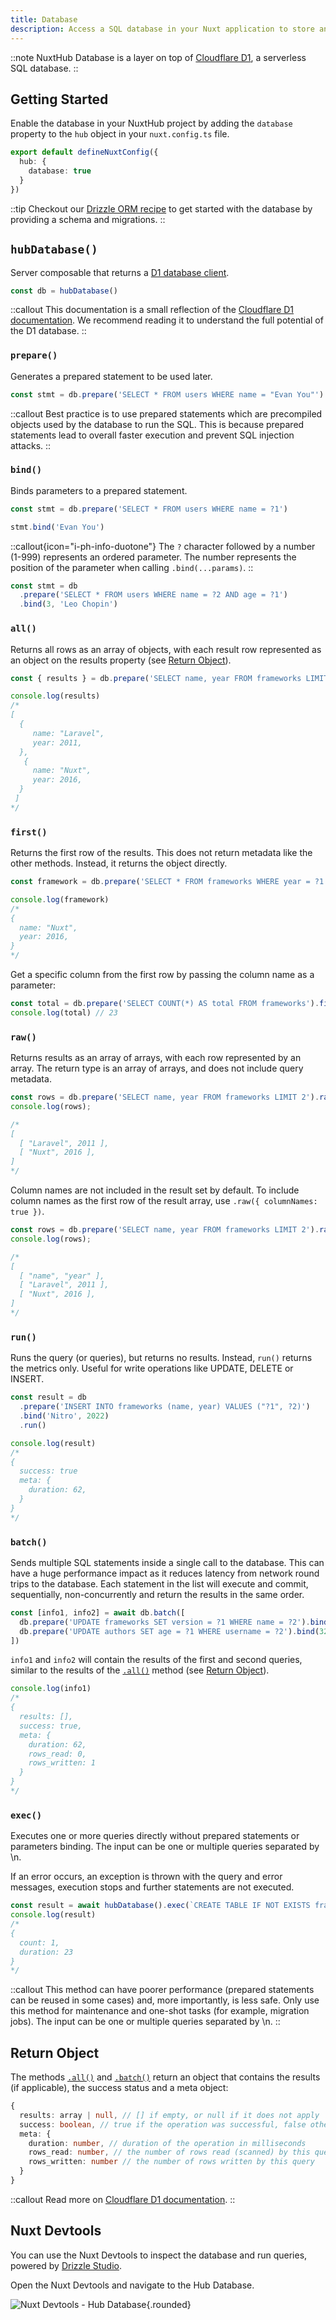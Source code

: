 ```yaml
---
title: Database
description: Access a SQL database in your Nuxt application to store and retrieve relational data.
---
```


::note
NuxtHub Database is a layer on top of [Cloudflare D1](https://developers.cloudflare.com/d1), a serverless SQL database.
::

## Getting Started

Enable the database in your NuxtHub project by adding the `database` property to the `hub` object in your `nuxt.config.ts` file.

```ts [nuxt.config.ts]
export default defineNuxtConfig({
  hub: {
    database: true
  }
})
```

::tip
Checkout our [Drizzle ORM recipe](/docs/recipes/drizzle) to get started with the database by providing a schema and migrations.
::

## `hubDatabase()`

Server composable that returns a [D1 database client](https://developers.cloudflare.com/d1/build-databases/query-databases/).

```ts
const db = hubDatabase()
```

::callout
This documentation is a small reflection of the [Cloudflare D1 documentation](https://developers.cloudflare.com/d1/build-databases/query-databases/). We recommend reading it to understand the full potential of the D1 database.
::

### `prepare()`

Generates a prepared statement to be used later.

```ts
const stmt = db.prepare('SELECT * FROM users WHERE name = "Evan You"')
```

::callout
Best practice is to use prepared statements which are precompiled objects used by the database to run the SQL. This is because prepared statements lead to overall faster execution and prevent SQL injection attacks.
::

### `bind()`

Binds parameters to a prepared statement.

```ts
const stmt = db.prepare('SELECT * FROM users WHERE name = ?1')

stmt.bind('Evan You')
```

::callout{icon="i-ph-info-duotone"}
The `?` character followed by a number (1-999) represents an ordered parameter. The number represents the position of the parameter when calling `.bind(...params)`.
::

```ts
const stmt = db
  .prepare('SELECT * FROM users WHERE name = ?2 AND age = ?1')
  .bind(3, 'Leo Chopin')
```

### `all()`

Returns all rows as an array of objects, with each result row represented as an object on the results property (see [Return Object](#return-object)).

```ts
const { results } = db.prepare('SELECT name, year FROM frameworks LIMIT 2').all()

console.log(results)
/*
[
  {
     name: "Laravel",
     year: 2011,
  },
   {
     name: "Nuxt",
     year: 2016,
  }
 ]
*/
```

### `first()`

Returns the first row of the results. This does not return metadata like the other methods. Instead, it returns the object directly.

```ts
const framework = db.prepare('SELECT * FROM frameworks WHERE year = ?1').bind(2016).first()

console.log(framework)
/*
{
  name: "Nuxt",
  year: 2016,
}
*/
```

Get a specific column from the first row by passing the column name as a parameter:

```ts
const total = db.prepare('SELECT COUNT(*) AS total FROM frameworks').first('total')
console.log(total) // 23
```

### `raw()`

Returns results as an array of arrays, with each row represented by an array. The return type is an array of arrays, and does not include query metadata.

```ts
const rows = db.prepare('SELECT name, year FROM frameworks LIMIT 2').raw()
console.log(rows);

/*
[
  [ "Laravel", 2011 ],
  [ "Nuxt", 2016 ],
]
*/
```

Column names are not included in the result set by default. To include column names as the first row of the result array, use `.raw({ columnNames: true })`.

```ts
const rows = db.prepare('SELECT name, year FROM frameworks LIMIT 2').raw({ columnNames: true })
console.log(rows);

/*
[
  [ "name", "year" ],
  [ "Laravel", 2011 ],
  [ "Nuxt", 2016 ],
]
*/
```

### `run()`

Runs the query (or queries), but returns no results. Instead, `run()` returns the metrics only. Useful for write operations like UPDATE, DELETE or INSERT.

```ts
const result = db
  .prepare('INSERT INTO frameworks (name, year) VALUES ("?1", ?2)')
  .bind('Nitro', 2022)
  .run()

console.log(result)
/*
{
  success: true
  meta: {
    duration: 62,
  }
}
*/
```

### `batch()`

Sends multiple SQL statements inside a single call to the database. This can have a huge performance impact as it reduces latency from network round trips to the database. Each statement in the list will execute and commit, sequentially, non-concurrently and return the results in the same order.

```ts
const [info1, info2] = await db.batch([
  db.prepare('UPDATE frameworks SET version = ?1 WHERE name = ?2').bind(3, 'Nuxt'),
  db.prepare('UPDATE authors SET age = ?1 WHERE username = ?2').bind(32, 'atinux'),
])
```

`info1` and `info2` will contain the results of the first and second queries, similar to the results of the [`.all()`](#all) method (see [Return Object](#return-object)).

```ts
console.log(info1)
/*
{
  results: [],
  success: true,
  meta: {
    duration: 62,
    rows_read: 0,
    rows_written: 1
  }
}
*/
```

### `exec()`

Executes one or more queries directly without prepared statements or parameters binding. The input can be one or multiple queries separated by \n.

If an error occurs, an exception is thrown with the query and error messages, execution stops and further statements are not executed.

```ts
const result = await hubDatabase().exec(`CREATE TABLE IF NOT EXISTS frameworks (id INTEGER PRIMARY KEY, name TEXT NOT NULL, year INTEGER NOT NULL DEFAULT 0)`)
console.log(result)
/*
{
  count: 1,
  duration: 23
}
*/
```

::callout
This method can have poorer performance (prepared statements can be reused in some cases) and, more importantly, is less safe. Only use this method for maintenance and one-shot tasks (for example, migration jobs). The input can be one or multiple queries separated by \n.
::

## Return Object

The methods [`.all()`](#all) and [`.batch()`](#batch) return an object that contains the results (if applicable), the success status and a meta object:

```ts
{
  results: array | null, // [] if empty, or null if it does not apply
  success: boolean, // true if the operation was successful, false otherwise
  meta: {
    duration: number, // duration of the operation in milliseconds
    rows_read: number, // the number of rows read (scanned) by this query
    rows_written: number // the number of rows written by this query
  }
}
```

::callout
Read more on [Cloudflare D1 documentation](https://developers.cloudflare.com/d1/build-databases/query-databases/).
::

## Nuxt Devtools

You can use the Nuxt Devtools to inspect the database and run queries, powered by [Drizzle Studio](https://orm.drizzle.team/drizzle-studio/overview).

Open the Nuxt Devtools and navigate to the Hub Database.

![Nuxt Devtools - Hub Database](/images/nuxthub-devtools-database.png){.rounded}
